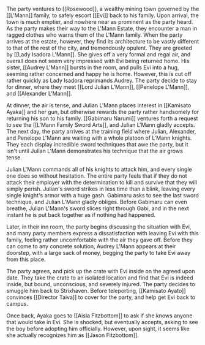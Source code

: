 The party ventures to [[Rosewood]], a wealthy mining town governed by the [[L'Mann]] family, to safely escort [[Evi]] back to his family. Upon arrival, the town is much emptier, and nowhere near as prominent as the party heard. As the party makes their way to the L'Mann Estate, they encounter a man in ragged clothes who warns them of the L'Mann family. When the party arrives at the estate, however, they find its architecture to be vastly different to that of the rest of the city, and tremendously opulent. They are greeted by [[Lady Isadora L'Mann]]. She gives off a very formal and regal air, and overall does not seem very impressed with Evi being returned home. His sister, [[Audrey L'Mann]] bursts in the room, and pulls Evi into a hug, seeming rather concerned and happy he is home. However, this is cut off rather quickly as Lady Isadora reprimands Audrey. The party decide to stay for dinner, where they meet [[Lord Julian L'Mann]], [[Penelope L'Mann]], and [[Alexander L'Mann]]. 

At dinner, the air is tense, and Julian L'Mann places interest in [[Kamisato Ayaka]] and her gun, but otherwise rewards the party rather handsomely for returning his son to his family. [[Gabimaru Narumi]] ventures forth a request to see the [[L'Mann Family Sword Arts]], and Julian L'Mann gladly accepts. The next day, the party arrives at the training field where Julian, Alexander, and Penelope L'Mann are waiting with a whole platoon of L'Mann knights. They each display incredible sword techniques that awe the party, but it isn't until Julian L'Mann demonstrates his technique that the air grows tense.

Julian L'Mann commands all of his knights to attack him, and every single one does so without hesitation. The entire party feels that if they do not attack their employer with the determination to kill and survive that they will simply perish. Julian's sword strikes in less time than a blink, leaving every single knight's armor with a huge gash. Gabimaru asks to see the last sword technique, and Julian L'Mann gladly obliges. Before Gabimaru can even breathe, Julian L'Mann's sword slices right through Gabi, and in the next instant he is put back together as if nothing had happened.

Later, in their inn room, the party begins discussing the situation with Evi, and many party members express a dissatisfaction with leaving Evi with this family, feeling rather uncomfortable with the air they gave off. Before they can come to any concrete solution, Audrey L'Mann appears at their doorstep, with a large sack of money, begging the party to take Evi away from this place.

The party agrees, and pick up the crate with Evi inside on the agreed upon date. They take the crate to an isolated location and find that Evi is indeed inside, but bound, unconscious, and severely injured. The party decides to smuggle him back to Strixhaven. Before teleporting, [[Kamisato Ayato]] convinces [[Director Taiva]] to cover for the party, and help get Evi back to campus.

Once back, Ayaka goes to [[Aisla Fitzbottom]] to ask if she knows anyone that would take in Evi. She is shocked, but eventually accepts, asking to see the boy before adopting him officially. However, upon sight, it seems like she actually recognizes him as [[Jason Fitzbottom]].